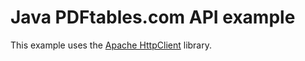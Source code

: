 # Java PDFtables.com API example

This example uses the [Apache
HttpClient](https://hc.apache.org/httpcomponents-client-ga/index.html)
library.
